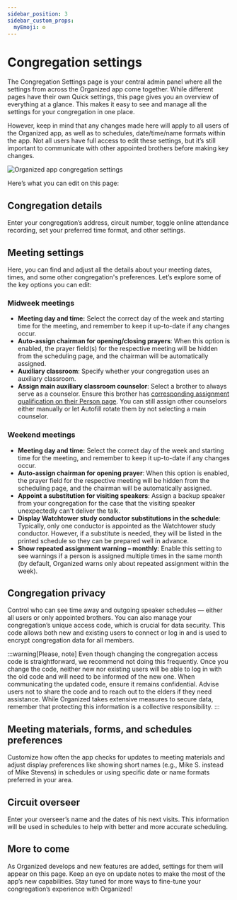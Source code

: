 ```yaml
---
sidebar_position: 3
sidebar_custom_props: 
  myEmoji: ⚙️
---
```


# Congregation settings

The Congregation Settings page is your central admin panel where all the settings from across the Organized app come together. While different pages have their own Quick settings, this page gives you an overview of everything at a glance. This makes it easy to see and manage all the settings for your congregation in one place. 

However, keep in mind that any changes made here will apply to all users of the Organized app, as well as to schedules, date/time/name formats within the app. Not all users have full access to edit these settings, but it’s still important to communicate with other appointed brothers before making key changes.

![Organized app congregation settings](./img/congregation-settings-overview.png)

Here’s what you can edit on this page:

## Congregation details 

Enter your congregation’s address, circuit number, toggle online attendance recording, set your preferred time format, and other settings.

## Meeting settings

Here, you can find and adjust all the details about your meeting dates, times, and some other congregation's preferences. Let’s explore some of the key options you can edit:

### Midweek meetings 

- **Meeting day and time:** Select the correct day of the week and starting time for the meeting, and remember to keep it up-to-date if any changes occur.
- **Auto-assign chairman for opening/closing prayers**: When this option is enabled, the prayer field(s) for the respective meeting will be hidden from the scheduling page, and the chairman will be automatically assigned.
- **Auxiliary classroom**: Specify whether your congregation uses an auxiliary classroom.
- **Assign main auxiliary classroom counselor**: Select a brother to always serve as a counselor. Ensure this brother has [corresponding assignment qualification on their Person page](../persons/add-person#assignment-qualifications). You can still assign other counselors either manually or let Autofill rotate them by not selecting a main counselor.

### Weekend meetings

- **Meeting day and time:** Select the correct day of the week and starting time for the meeting, and remember to keep it up-to-date if any changes occur.
- **Auto-assign chairman for opening prayer**: When this option is enabled, the prayer field for the respective meeting will be hidden from the scheduling page, and the chairman will be automatically assigned.
- **Appoint a substitution for visiting speakers**: Assign a backup speaker from your congregation for the case that the visiting speaker unexpectedly can't deliver the talk.
- **Display Watchtower study conductor substitutions in the schedule**: Typically, only one conductor is appointed as the Watchtower study conductor. However, if a substitute is needed, they will be listed in the printed schedule so they can be prepared well in advance.
- **Show repeated assignment warning – monthly**: Enable this setting to see warnings if a person is assigned multiple times in the same month (by default, Organized warns only about repeated assignment within the week).

## Congregation privacy

Control who can see time away and outgoing speaker schedules — either all users or only appointed brothers. You can also manage your congregation’s unique access code, which is crucial for data security. This code allows both new and existing users to connect or log in and is used to encrypt congregation data for all members. 

:::warning[Please, note]
Even though changing the congregation access code is straightforward, we recommend not doing this frequently. Once you change the code, neither new nor existing users will be able to log in with the old code and will need to be informed of the new one. When communicating the updated code, ensure it remains confidential. Advise users not to share the code and to reach out to the elders if they need assistance. While Organized takes extensive measures to secure data, remember that protecting this information is a collective responsibility.
:::

## Meeting materials, forms, and schedules preferences

Customize how often the app checks for updates to meeting materials and adjust display preferences like showing short names (e.g., Mike S. instead of Mike Stevens) in schedules or using specific date or name formats preferred in your area.

## Circuit overseer

Enter your overseer’s name and the dates of his next visits. This information will be used in schedules to help with better and more accurate scheduling.

## More to come

As Organized develops and new features are added, settings for them will appear on this page. Keep an eye on update notes to make the most of the app’s new capabilities. Stay tuned for more ways to fine-tune your congregation’s experience with Organized!